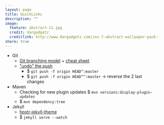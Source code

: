```yaml
---
layout: page
title: QuickLinks
description: ""
image:
  feature: abstract-11.jpg
  credit: dargadgetz 
  creditlink: http://www.dargadgetz.com/ios-7-abstract-wallpaper-pack-for-iphone-5-and-ipod-touch-retina/  
share: true
---
```


* Git
    * [Git branching model](http://nvie.com/posts/a-successful-git-branching-model/) + [cheat sheet](http://www.vogella.com/tutorials/Git/article.html)
    * ["undo" the push](http://stackoverflow.com/questions/448919/how-can-i-remove-a-commit-on-github) 
        * $ `git push -f origin HEAD^:master`
        * $ `git push -f origin HEAD^^:master` -> reverse the 2 last changes   
* Maven
    * Checking for new plugin updates $ `mvn versions:display-plugin-updates`
    * $ `mvn dependency:tree`
* Jekyll
    * [hpstr-jekyll-theme](https://github.com/mmistakes/hpstr-jekyll-theme)  
    * $ `jekyll serve --watch`
